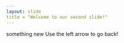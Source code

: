```yaml
---
layout: slide
title = "Welcome to our second slide!"
---
```

something new
Use the left arrow to go back!
